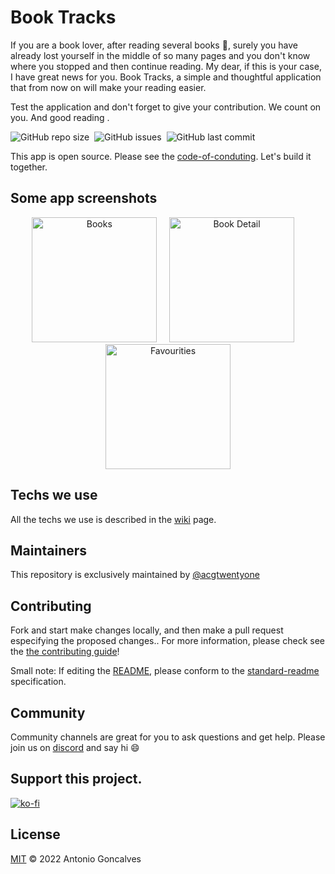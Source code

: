 # Book Tracks

If you are a book lover, after reading several books :page_with_curl:, surely you have already lost yourself in the middle of so many pages and you don't know where you stopped and then continue reading. My dear, if this is your case, I have great news for you. Book Tracks, a simple and thoughtful application that from now on will make your reading easier. 

Test the application and don't forget to give your contribution. We count on you. And good reading .

![GitHub repo size](https://img.shields.io/github/repo-size/acgtwentyone/booktracks)&nbsp;&nbsp;![GitHub issues](https://img.shields.io/github/issues-raw/acgtwentyone/booktracks)&nbsp;&nbsp;![GitHub last commit](https://img.shields.io/github/last-commit/acgtwentyone/booktracks)

This app is open source. Please see the [code-of-conduting](https://github.com/acgtwentyone/booktracks/blob/main/CODE_OF_CONDUCT.md). Let's build it together.

## Some app screenshots

<div align="center">
<img src="https://user-images.githubusercontent.com/94224806/182044755-804f0114-9539-4789-9de4-04fa85de3a31.png" alt="Books" width="200">&nbsp;&nbsp;&nbsp;&nbsp;
<img src="https://user-images.githubusercontent.com/94224806/182044761-52140322-d716-476e-92fc-1ff4bf327090.png" alt="Book Detail" width="200">&nbsp;&nbsp;&nbsp;&nbsp
<img src="https://user-images.githubusercontent.com/94224806/182044787-1de4f486-ad2e-4470-95ac-167e1d5bc38e.png" alt="Favourities" width="200">
</div>

## Techs we use

All the techs we use is described in the [wiki](https://github.com/acgtwentyone/booktracks/wiki) page.

## Maintainers

This repository is exclusively maintained by [@acgtwentyone](https://github.com/acgtwentyone)

## Contributing

Fork and start make changes locally, and then make a pull request especifying the proposed changes.. For more information, please check see the [the contributing guide](https://github.com/acgtwentyone/booktracks/blob/main/CONTRIBUTING.md)!

Small note: If editing the [README](README.md), please conform to the [standard-readme](https://github.com/acgtwentyone/booktracks#readme) specification.

## Community

Community channels are great for you to ask questions and get help. Please join us on <a href="https://discord.gg/DJBcw7YTnB" target="_blank">discord</a>  and say hi :smile:

## Support this project.

[![ko-fi](https://ko-fi.com/img/githubbutton_sm.svg)](https://ko-fi.com/U7U7D2EQ6)

## License

[MIT](https://github.com/acgtwentyone/booktracks/blob/main/LICENSE) © 2022 Antonio Goncalves
